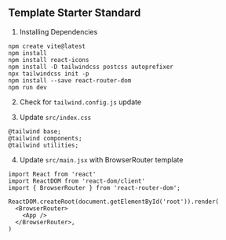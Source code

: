 ## Template Starter Standard

1. Installing Dependencies
```
npm create vite@latest
npm install
npm install react-icons
npm install -D tailwindcss postcss autoprefixer
npx tailwindcss init -p
npm install --save react-router-dom
npm run dev
```

2. Check for `tailwind.config.js` update

3. Update `src/index.css`
```
@tailwind base;
@tailwind components;
@tailwind utilities;
```

4. Update `src/main.jsx` with BrowserRouter template
```
import React from 'react'
import ReactDOM from 'react-dom/client'
import { BrowserRouter } from 'react-router-dom';

ReactDOM.createRoot(document.getElementById('root')).render(
  <BrowserRouter>
    <App />
  </BrowserRouter>,
)

```